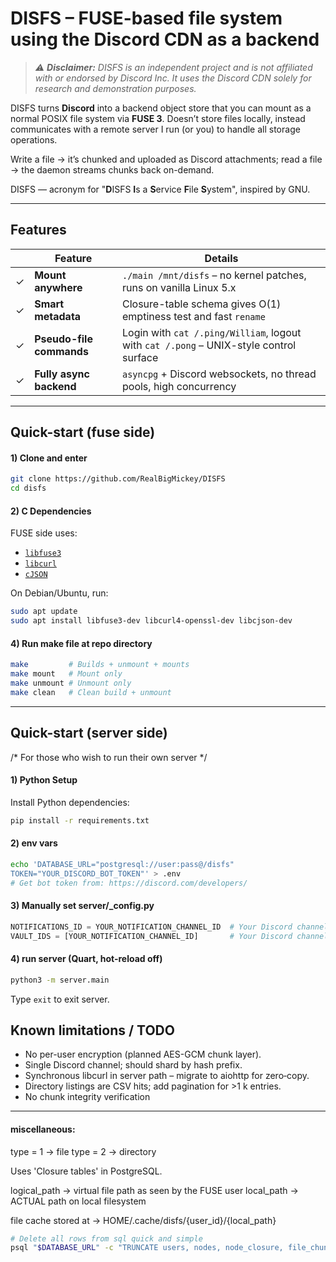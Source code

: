 # DISFS – FUSE-based file system using the Discord CDN as a backend
> *⚠️ **Disclaimer:** DISFS is an independent project and is not affiliated with or endorsed by Discord Inc.*
> *It uses the Discord CDN solely for research and demonstration purposes.*


DISFS turns **Discord** into a backend object store that you can mount as a normal POSIX file system via **FUSE 3**.
Doesn’t store files locally, instead communicates with a remote server I run (or you) to handle all storage operations.

Write a file → it’s chunked and uploaded as Discord attachments;
read a file → the daemon streams chunks back on-demand.

DISFS — acronym for "**D**ISFS **I**s a **S**ervice **F**ile **S**ystem", inspired by GNU.

---

## Features

|    | Feature                        | Details                                                                                     |
| -- | ------------------------------ | ------------------------------------------------------------------------------------------- |
| ✓ | **Mount anywhere**       | `./main /mnt/disfs` – no kernel patches, runs on vanilla Linux 5.x                       |
| ✓ | **Smart metadata**       | Closure-table schema gives O(1) emptiness test and fast `rename`                          |
| ✓ | **Pseudo-file commands** | Login with `cat /.ping/William`, logout with `cat /.pong` – UNIX-style control surface |
| ✓ | **Fully async backend**  | `asyncpg` + Discord websockets, no thread pools, high concurrency                         |

---

## Quick-start (fuse side)

#### 1) Clone and enter

```bash
git clone https://github.com/RealBigMickey/DISFS
cd disfs
```


#### 2) C Dependencies

FUSE side uses:

- [`libfuse3`](https://github.com/libfuse/libfuse)
- [`libcurl`](https://curl.se/libcurl/)
- [`cJSON`](https://github.com/DaveGamble/cJSON)

On Debian/Ubuntu, run:

```bash
sudo apt update
sudo apt install libfuse3-dev libcurl4-openssl-dev libcjson-dev
```

#### 4) Run make file at repo directory

```bash
make         # Builds + unmount + mounts
make mount   # Mount only
make unmount # Unmount only
make clean   # Clean build + unmount
```

---

## Quick-start (server side)
/* For those who wish to run their own server */

#### 1) Python Setup

Install Python dependencies:

```bash
pip install -r requirements.txt
```

#### 2) env vars

```bash
echo 'DATABASE_URL="postgresql://user:pass@/disfs"
TOKEN="YOUR_DISCORD_BOT_TOKEN"' > .env
# Get bot token from: https://discord.com/developers/
```

#### 3) Manually set server/_config.py

```python
NOTIFICATIONS_ID = YOUR_NOTIFICATION_CHANNEL_ID  # Your Discord channel ID
VAULT_IDS = [YOUR_NOTIFICATION_CHANNEL_ID]       # Your Discord channel ID
```

#### 4) run server (Quart, hot-reload off)

```bash
python3 -m server.main
```

Type `exit` to exit server.

## Known limitations / TODO

- No per-user encryption (planned AES-GCM chunk layer).
- Single Discord channel; should shard by hash prefix.
- Synchronous libcurl in server path – migrate to aiohttp for zero‐copy.
- Directory listings are CSV hits; add pagination for >1 k entries.
- No chunk integrity verification

---

#### miscellaneous:

type = 1 -> file
type = 2 -> directory

Uses 'Closure tables' in PostgreSQL.

logical_path -> virtual file path as seen by the FUSE user
local_path -> ACTUAL path on local filesystem

file cache stored at -> HOME/.cache/disfs/{user_id}/{local_path}

```bash
# Delete all rows from sql quick and simple
psql "$DATABASE_URL" -c "TRUNCATE users, nodes, node_closure, file_chunks RESTART IDENTITY CASCADE;"
```
